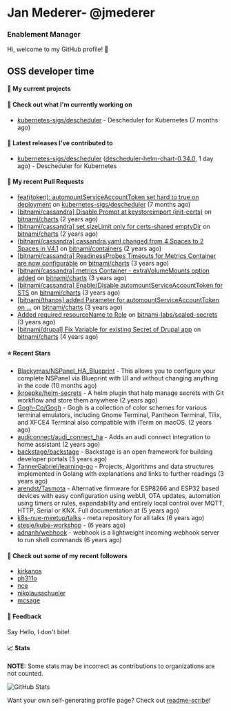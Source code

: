 # Jan Mederer- @jmederer
### Enablement Manager

Hi, welcome to my GitHub profile! 👋

## OSS developer time

#### 🌱 My current projects

#### 👷 Check out what I'm currently working on

- [kubernetes-sigs/descheduler](https://github.com/kubernetes-sigs/descheduler) - Descheduler for Kubernetes (7 months ago)

#### 🔭 Latest releases I've contributed to

- [kubernetes-sigs/descheduler](https://github.com/kubernetes-sigs/descheduler) ([descheduler-helm-chart-0.34.0](https://github.com/kubernetes-sigs/descheduler/releases/tag/descheduler-helm-chart-0.34.0), 1 day ago) - Descheduler for Kubernetes

#### 🔨 My recent Pull Requests

- [feat(token): automountServiceAccountToken set hard to true on deployment](https://github.com/kubernetes-sigs/descheduler/pull/1641) on [kubernetes-sigs/descheduler](https://github.com/kubernetes-sigs/descheduler) (7 months ago)
- [[bitnami/cassandra] Disable Prompt at keystoreimport (init-certs)](https://github.com/bitnami/charts/pull/15803) on [bitnami/charts](https://github.com/bitnami/charts) (2 years ago)
- [[bitnami/cassandra] set sizeLimit only for certs-shared emptyDir](https://github.com/bitnami/charts/pull/15315) on [bitnami/charts](https://github.com/bitnami/charts) (2 years ago)
- [[bitnami/cassandra] cassandra.yaml changed from 4 Spaces to 2 Spaces in V4.1](https://github.com/bitnami/containers/pull/21215) on [bitnami/containers](https://github.com/bitnami/containers) (2 years ago)
- [[bitnami/cassandra] ReadinessProbes Timeouts for Metrics Container are now configurable](https://github.com/bitnami/charts/pull/12351) on [bitnami/charts](https://github.com/bitnami/charts) (3 years ago)
- [[bitnami/cassandra] metrics Container - extraVolumeMounts option added](https://github.com/bitnami/charts/pull/12231) on [bitnami/charts](https://github.com/bitnami/charts) (3 years ago)
- [[bitnami/cassandra] Enable/Disable automountServiceAccountToken for STS](https://github.com/bitnami/charts/pull/9661) on [bitnami/charts](https://github.com/bitnami/charts) (3 years ago)
- [[bitnami/thanos] added Parameter for automountServiceAccountToken on …](https://github.com/bitnami/charts/pull/9590) on [bitnami/charts](https://github.com/bitnami/charts) (3 years ago)
- [Added required resourceName to Role](https://github.com/bitnami-labs/sealed-secrets/pull/745) on [bitnami-labs/sealed-secrets](https://github.com/bitnami-labs/sealed-secrets) (3 years ago)
- [[bitnami/drupal] Fix Variable for existing Secret of Drupal app](https://github.com/bitnami/charts/pull/7409) on [bitnami/charts](https://github.com/bitnami/charts) (4 years ago)

#### ⭐ Recent Stars

- [Blackymas/NSPanel_HA_Blueprint](https://github.com/Blackymas/NSPanel_HA_Blueprint) - This allows you to configure your complete NSPanel via Blueprint with UI and without changing anything in the code (10 months ago)
- [jkroepke/helm-secrets](https://github.com/jkroepke/helm-secrets) - A helm plugin that help manage secrets with Git workflow and store them anywhere (2 years ago)
- [Gogh-Co/Gogh](https://github.com/Gogh-Co/Gogh) - Gogh is a collection of color schemes for various terminal emulators, including Gnome Terminal, Pantheon Terminal, Tilix, and XFCE4 Terminal also compatible with iTerm on macOS. (2 years ago)
- [audiconnect/audi_connect_ha](https://github.com/audiconnect/audi_connect_ha) - Adds an audi connect integration to home assistant (2 years ago)
- [backstage/backstage](https://github.com/backstage/backstage) - Backstage is an open framework for building developer portals (3 years ago)
- [TannerGabriel/learning-go](https://github.com/TannerGabriel/learning-go) - Projects, Algorithms and data structures implemented in Golang with explanations and links to further readings (3 years ago)
- [arendst/Tasmota](https://github.com/arendst/Tasmota) - Alternative firmware for ESP8266 and ESP32 based devices with easy configuration using webUI, OTA updates, automation using timers or rules, expandability and entirely local control over MQTT, HTTP, Serial or KNX. Full documentation at (5 years ago)
- [k8s-nue-meetup/talks](https://github.com/k8s-nue-meetup/talks) - meta repository for all talks (6 years ago)
- [stesie/kube-workshop](https://github.com/stesie/kube-workshop) -  (6 years ago)
- [adnanh/webhook](https://github.com/adnanh/webhook) - webhook is a lightweight incoming webhook server to run shell commands (6 years ago)

#### 👯 Check out some of my recent followers

- [kirkanos](https://github.com/kirkanos)
- [ph311o](https://github.com/ph311o)
- [nce](https://github.com/nce)
- [nikolausschueler](https://github.com/nikolausschueler)
- [mcsage](https://github.com/mcsage)

#### 💬 Feedback

Say Hello, I don't bite!

#### 📈 Stats

**NOTE:** Some stats may be incorrect as contributions to organizations
are not counted.

![GitHub Stats](https://github-readme-stats.vercel.app/api?username=jmederer&count_private=false&theme=tokyonight&show_icons=true)

Want your own self-generating profile page? Check out [readme-scribe](https://github.com/muesli/readme-scribe)!
